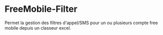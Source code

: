 # FreeMobile-Filter

Permet la gestion des filtres d'appel/SMS pour un ou plusieurs compte free mobile depuis un classeur excel.
